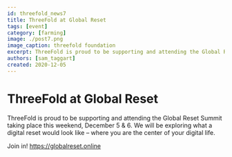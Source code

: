 ```yaml
---
id: threefold_news7
title: ThreeFold at Global Reset
tags: [event]
category: [farming]
image: ./post7.png
image_caption: threefold foundation
excerpt: ThreeFold is proud to be supporting and attending the Global Reset Summit.
authors: [sam_taggart]
created: 2020-12-05
---
```



# ThreeFold at Global Reset

ThreeFold is proud to be supporting and attending the Global Reset Summit taking place this weekend, December 5 & 6. We will be exploring what a digital reset would look like – where you are the center of your digital life.

Join in! https://globalreset.online